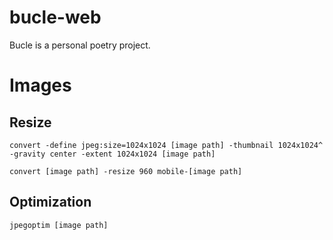 # bucle-web
Bucle is a personal poetry project.

# Images
## Resize
```
convert -define jpeg:size=1024x1024 [image path] -thumbnail 1024x1024^ -gravity center -extent 1024x1024 [image path]
```
```
convert [image path] -resize 960 mobile-[image path]
```
## Optimization
```
jpegoptim [image path]
```
